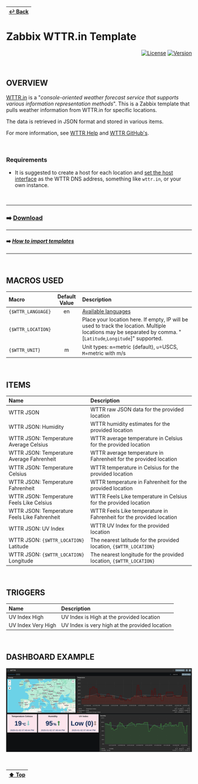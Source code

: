 | [↩️ Back](../) |
| --- |

# Zabbix WTTR.in Template

<div align="right">

[![License](https://img.shields.io/badge/License-GPL3-blue?logo=opensourceinitiative&logoColor=fff)](./../../LICENSE) [![Version](https://img.shields.io/badge/Version-721-blue?logo=zotero&color=0aa8d2)](./wttr_http_template_v721.yaml)

</div>

<BR>

## OVERVIEW

[WTTR.in](https://wttr.in) is a "_console-oriented weather forecast service that supports various information representation methods_". This is a Zabbix template that pulls weather information from WTTR.in for specific locations.

The data is retrieved in JSON format and stored in various items.

For more information, see [WTTR Help](https://wttr.in/:help) and [WTTR GitHub's](https://github.com/chubin/wttr.in).

<BR>

### Requirements

- It is suggested to create a host for each location and [set the host interface](https://www.zabbix.com/documentation/current/en/manual/config/hosts/host) as the WTTR DNS address, something like `wttr.in`, or your own instance.

<BR>

---
### ➡️ [Download](./wttr_http_template_v721.yaml)
---
#### ➡️ [*How to import templates*](https://www.zabbix.com/documentation/current/en/manual/xml_export_import/templates#importing)
---

<BR>

## MACROS USED

| Macro              | Default Value | Description |
| :----------------- | :-----------: | :---------- |
| `{$WTTR_LANGUAGE}` | en            | [Available languages](https://wttr.in/:translation) |
| `{$WTTR_LOCATION}` |               | Place your location here. If empty, IP will be used to track the location. Multiple locations may be separated by comma. "[`Latitude`,`Longitude`]" supported. |
| `{$WTTR_UNIT}`     | m             | Unit types: `m`=metric (default), `u`=USCS, `M`=metric with m/s |

<BR>

## ITEMS

| Name                                         | Description |
| :------------------------------------------- | :---------- |
| WTTR JSON                                    | WTTR raw JSON data for the provided location |
| WTTR JSON: Humidity                          | WTTR humidity estimates for the provided location |
| WTTR JSON: Temperature Average Celsius       | WTTR average temperature in Celsius for the provided location |
| WTTR JSON: Temperature Average Fahrenheit    | WTTR average temperature in Fahrenheit for the provided location |
| WTTR JSON: Temperature Celsius               | WTTR temperature in Celsius for the provided location |
| WTTR JSON: Temperature Fahrenheit            | WTTR temperature in Fahrenheit for the provided location |
| WTTR JSON: Temperature Feels Like Celsius    | WTTR Feels Like temperature in Celsius for the provided location |
| WTTR JSON: Temperature Feels Like Fahrenheit | WTTR Feels Like temperature in Fahrenheit for the provided location |
| WTTR JSON: UV Index                          | WTTR UV Index for the provided location |
| WTTR JSON: `{$WTTR_LOCATION}` Latitude       | The nearest latitude for the provided location, `{$WTTR_LOCATION}` |
| WTTR JSON: `{$WTTR_LOCATION}` Longitude      | The nearest longitude for the provided location, `{$WTTR_LOCATION}` |

<BR>

## TRIGGERS

| Name               | Description |
| :----------------- | :---------- |
| UV Index High      | UV Index is High at the provided location |
| UV Index Very High | UV Index is very high at the provided location |

<BR>

## DASHBOARD EXAMPLE

![Zabbix WTTR Dashboard](./image/wttr_dashboard_sample.png)

<BR>

| [⬆️ Top](#zabbix-wttrin-template) |
| --- |